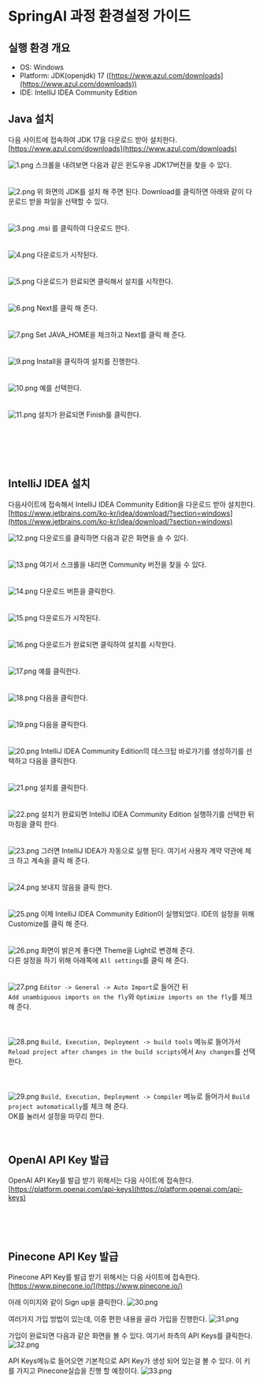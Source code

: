# SpringAI 과정 환경설정 가이드

## 실행 환경 개요
- OS: Windows
- Platform: JDK(openjdk) 17 ([https://www.azul.com/downloads](https://www.azul.com/downloads))
- IDE: IntelliJ IDEA Community Edition


## Java 설치
다음 사이트에 접속하여 JDK 17을 다운로드 받아 설치한다.
[https://www.azul.com/downloads](https://www.azul.com/downloads)

![1.png](img/00/1.png)
스크롤을 내려보면 다음과 같은 윈도우용 JDK17버전을 찾을 수 있다.
<br><br><br>
![2.png](img/00/2.png)
위 화면의 JDK를 설치 해 주면 된다. Download를 클릭하면 아래와 같이 다운로드 받을 파일을 선택할 수 있다.
<br><br><br>
![3.png](img/00/3.png)
.msi 를 클릭하여 다운로드 한다.
<br><br><br>
![4.png](img/00/4.png)
다운로드가 시작된다.
<br><br><br>
![5.png](img/00/5.png)
다운로드가 완료되면 클릭해서 설치를 시작한다.
<br><br><br>
![6.png](img/00/6.png)
Next를 클릭 해 준다.
<br><br><br>
![7.png](img/00/7.png)
Set JAVA_HOME을 체크하고 Next를 클릭 해 준다.
<br><br><br>
![9.png](img/00/9.png)
Install을 클릭하여 설치를 진행한다.
<br><br><br>
![10.png](img/00/10.png)
예를 선택한다. 
<br><br><br>
![11.png](img/00/11.png)
설치가 완료되면 Finish를 클릭한다.
<br><br><br>
<br><br><br>

## IntelliJ IDEA 설치
다음사이트에 접속해서 IntelliJ IDEA Community Edition을 다운로드 받아 설치한다. 
[https://www.jetbrains.com/ko-kr/idea/download/?section=windows](https://www.jetbrains.com/ko-kr/idea/download/?section=windows)

![12.png](img/00/12.png)
다운로드를 클릭하면 다음과 같은 화면을 솔 수 있다.
<br><br><br>
![13.png](img/00/13.png)
여기서 스크롤을 내리면 Community 버전을 찾을 수 있다.
<br><br><br>
![14.png](img/00/14.png)
다운로드 버튼을 클릭한다.
<br><br><br>
![15.png](img/00/15.png)
다운로드가 시작된다.
<br><br><br>
![16.png](img/00/16.png)
다운로드가 완료되면 클릭하여 설치를 시작한다.
<br><br><br>
![17.png](img/00/17.png)
예를 클릭한다. 
<br><br><br>
![18.png](img/00/18.png)
다음을 클릭한다. 
<br><br><br>
![19.png](img/00/19.png)
다음을 클릭한다. 
<br><br><br>
![20.png](img/00/20.png)
IntelliJ IDEA Community Edition의 데스크탑 바로가기를 생성하기를 선택하고 다음을 클릭한다. 
<br><br><br>
![21.png](img/00/21.png)
설치를 클릭한다.
<br><br><br>
![22.png](img/00/22.png)
설치가 완료되면 IntelliJ IDEA Community Edition 실행하기를 선택한 뒤 마침을 클릭 한다.
<br><br><br>
![23.png](img/00/23.png)
그러면 IntelliJ IDEA가 자동으로 실행 된다. 여기서 사용자 계약 약관에 체크 하고 계속을 클릭 해 준다. 
<br><br><br>
![24.png](img/00/24.png)
보내지 않음을 클릭 한다. 
<br><br><br>
![25.png](img/00/25.png)
이제 IntelliJ IDEA Community Edition이 실행되었다. 
IDE의 설정을 위해 Customize를 클릭 해 준다. 
<br><br><br>
![26.png](img/00/26.png)
화면이 밝은게 좋다면 Theme을 Light로 변경해 준다.<br>
다른 설정을 하기 위해 아래쪽에 `All settings`를 클릭 해 준다.
<br><br><br>
![27.png](img/00/27.png)
`Editor -> General -> Auto Import`로 들어간 뒤 <br>
`Add unambiguous imports on the fly`와 `Optimize imports on the fly`를 체크 해 준다. <br>
<br><br><br>
![28.png](img/00/28.png)
`Build, Execution, Deployment -> build tools` 메뉴로 들어가서 `Reload project after changes in the build scripts`에서 `Any changes`를 선택한다. <br>
<br><br><br>
![29.png](img/00/29.png)
`Build, Execution, Deployment -> Compiler` 메뉴로 들어가서 `Build project automatically`를 체크 해 준다. <br>
OK를 눌러서 설정을 마무리 한다. 
<br><br><br>



## OpenAI API Key 발급
OpenAI API Key를 발급 받기 위해서는 다음 사이트에 접속한다.<br>
[https://platform.openai.com/api-keys](https://platform.openai.com/api-keys)



<br><br><br>

## Pinecone API Key 발급
Pinecone API Key를 발급 받기 위해서는 다음 사이트에 접속한다.<br>
[https://www.pinecone.io/](https://www.pinecone.io/)

아래 이미지와 같이 Sign up을 클릭한다.
![30.png](img/00/30.png)

여러가지 가입 방법이 있는데, 이중 편한 내용을 골라 가입을 진행한다.
![31.png](img/00/31.png)


가입이 완료되면 다음과 같은 화면을 볼 수 있다. 여기서 좌측의 API Keys를 클릭한다.
![32.png](img/00/32.png)

API Keys메뉴로 들어오면 기본적으로 API Key가 생성 되어 있는걸 볼 수 있다. 
이 키를 가지고 Pinecone실습을 진행 할 예정이다.
![33.png](img/00/33.png)
